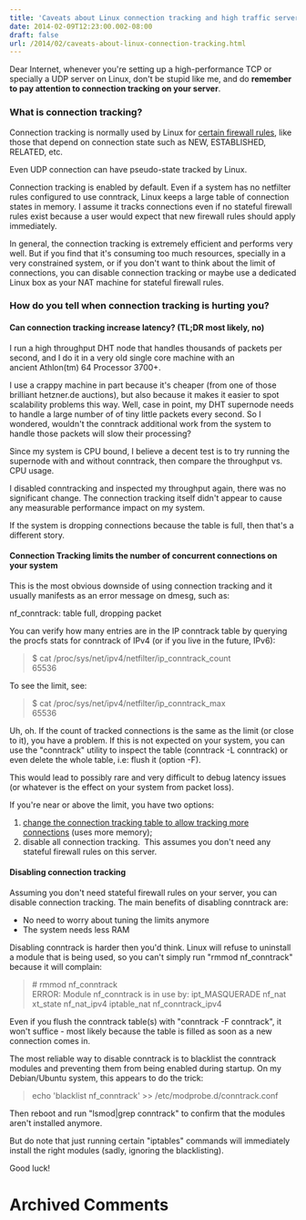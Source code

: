 ```yaml
---
title: 'Caveats about Linux connection tracking and high traffic servers'
date: 2014-02-09T12:23:00.002-08:00
draft: false
url: /2014/02/caveats-about-linux-connection-tracking.html
---
```


  
Dear Internet, whenever you're setting up a high-performance TCP or specially a UDP server on Linux, don't be stupid like me, and do **remember to pay attention to connection tracking on your server**.

### What is connection tracking?

Connection tracking is normally used by Linux for [certain firewall rules](http://en.wikipedia.org/wiki/Netfilter#Connection_tracking), like those that depend on connection state such as NEW, ESTABLISHED, RELATED, etc. 

  

Even UDP connection can have pseudo-state tracked by Linux.

  

Connection tracking is enabled by default. Even if a system has no netfilter rules configured to use conntrack, Linux keeps a large table of connection states in memory. I assume it tracks connections even if no stateful firewall rules exist because a user would expect that new firewall rules should apply immediately. 

  

In general, the connection tracking is extremely efficient and performs very well. But if you find that it's consuming too much resources, specially in a very constrained system, or if you don't want to think about the limit of connections, you can disable connection tracking or maybe use a dedicated Linux box as your NAT machine for stateful firewall rules. 

  

### How do you tell when connection tracking is hurting you?

#### Can connection tracking increase latency? (TL;DR most likely, no)

I run a high throughput DHT node that handles thousands of packets per second, and I do it in a very old single core machine with an ancient Athlon(tm) 64 Processor 3700+.

  

I use a crappy machine in part because it's cheaper (from one of those brilliant hetzner.de auctions), but also because it makes it easier to spot scalability problems this way. Well, case in point, my DHT supernode needs to handle a large number of of tiny little packets every second. So I wondered, wouldn't the conntrack additional work from the system to handle those packets will slow their processing?

  

Since my system is CPU bound, I believe a decent test is to try running the supernode with and without conntrack, then compare the throughput vs. CPU usage. 

  

I disabled conntracking and inspected my throughput again, there was no significant change. The connection tracking itself didn't appear to cause any measurable performance impact on my system.

  

If the system is dropping connections because the table is full, then that's a different story.

#### Connection Tracking limits the number of concurrent connections on your system

This is the most obvious downside of using connection tracking and it usually manifests as an error message on dmesg, such as:

  

nf\_conntrack: table full, dropping packet

  

You can verify how many entries are in the IP conntrack table by querying the procfs stats for conntrack of IPv4 (or if you live in the future, IPv6):

  

> $ cat /proc/sys/net/ipv4/netfilter/ip\_conntrack\_count  
> 65536

  

To see the limit, see:

> $ cat /proc/sys/net/ipv4/netfilter/ip\_conntrack\_max  
> 65536

  

Uh, oh. If the count of tracked connections is the same as the limit (or close to it), you have a problem. If this is not expected on your system, you can use the "conntrack" utility to inspect the table (conntrack -L conntrack) or even delete the whole table, i.e: flush it (option -F).

  

This would lead to possibly rare and very difficult to debug latency issues (or whatever is the effect on your system from packet loss).

  

If you're near or above the limit, you have two options:

1.  [change the connection tracking table to allow tracking more connections](http://www.cyberciti.biz/faq/ip_conntrack-table-ful-dropping-packet-error/) (uses more memory); 
2.  disable all connection tracking.  This assumes you don't need any stateful firewall rules on this server.

#### Disabling connection tracking

Assuming you don't need stateful firewall rules on your server, you can disable connection tracking. The main benefits of disabling conntrack are:

*   No need to worry about tuning the limits anymore
*   The system needs less RAM

Disabling conntrack is harder then you'd think. Linux will refuse to uninstall a module that is being used, so you can't simply run "rmmod nf\_conntrack" because it will complain:

> \# rmmod nf\_conntrack  
> ERROR: Module nf\_conntrack is in use by: ipt\_MASQUERADE nf\_nat xt\_state nf\_nat\_ipv4 iptable\_nat nf\_conntrack\_ipv4

Even if you flush the conntrack table(s) with "conntrack -F conntrack", it won't suffice - most likely because the table is filled as soon as a new connection comes in.

  

The most reliable way to disable conntrack is to blacklist the conntrack modules and preventing them from being enabled during startup. On my Debian/Ubuntu system, this appears to do the trick:

  

> echo 'blacklist nf\_conntrack' >> /etc/modprobe.d/conntrack.conf

  
Then reboot and run "lsmod|grep conntrack" to confirm that the modules aren't installed anymore.  
  
But do note that just running certain "iptables" commands will immediately install the right modules (sadly, ignoring the blacklisting).

  

Good luck!
# Archived Comments

